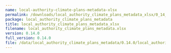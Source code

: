 ```yaml
---
name: local-authority-climate-plans-metadata-xlsx
permalink: /downloads/local_authority_climate_plans_metadata_xlsx/0_14_0
package: local_authority_climate_plans_metadata
title: local_authority_climate_plans_metadata_xlsx
filename: local_authority_climate_plans_metadata.xlsx
version: 0.14.0
full_version: 0.14.0
file: /data/local_authority_climate_plans_metadata/0.14.0/local_authority_climate_plans_metadata.xlsx
---
```

